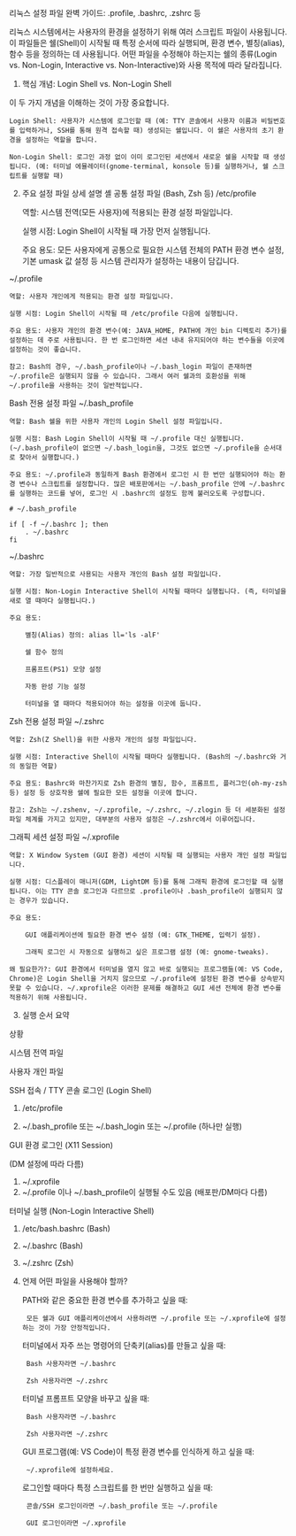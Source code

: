 리눅스 설정 파일 완벽 가이드: .profile, .bashrc, .zshrc 등

리눅스 시스템에서는 사용자의 환경을 설정하기 위해 여러 스크립트 파일이 사용됩니다. 이 파일들은 쉘(Shell)이 시작될 때 특정 순서에 따라 실행되며, 환경 변수, 별칭(alias), 함수 등을 정의하는 데 사용됩니다. 어떤 파일을 수정해야 하는지는 쉘의 종류(Login vs. Non-Login, Interactive vs. Non-Interactive)와 사용 목적에 따라 달라집니다.
1. 핵심 개념: Login Shell vs. Non-Login Shell

이 두 가지 개념을 이해하는 것이 가장 중요합니다.

    Login Shell: 사용자가 시스템에 로그인할 때 (예: TTY 콘솔에서 사용자 이름과 비밀번호를 입력하거나, SSH를 통해 원격 접속할 때) 생성되는 쉘입니다. 이 쉘은 사용자의 초기 환경을 설정하는 역할을 합니다.

    Non-Login Shell: 로그인 과정 없이 이미 로그인된 세션에서 새로운 쉘을 시작할 때 생성됩니다. (예: 터미널 에뮬레이터(gnome-terminal, konsole 등)를 실행하거나, 쉘 스크립트를 실행할 때)

2. 주요 설정 파일 상세 설명
셸 공통 설정 파일 (Bash, Zsh 등)
/etc/profile

    역할: 시스템 전역(모든 사용자)에 적용되는 환경 설정 파일입니다.

    실행 시점: Login Shell이 시작될 때 가장 먼저 실행됩니다.

    주요 용도: 모든 사용자에게 공통으로 필요한 시스템 전체의 PATH 환경 변수 설정, 기본 umask 값 설정 등 시스템 관리자가 설정하는 내용이 담깁니다.

~/.profile

    역할: 사용자 개인에게 적용되는 환경 설정 파일입니다.

    실행 시점: Login Shell이 시작될 때 /etc/profile 다음에 실행됩니다.

    주요 용도: 사용자 개인의 환경 변수(예: JAVA_HOME, PATH에 개인 bin 디렉토리 추가)를 설정하는 데 주로 사용됩니다. 한 번 로그인하면 세션 내내 유지되어야 하는 변수들을 이곳에 설정하는 것이 좋습니다.

    참고: Bash의 경우, ~/.bash_profile이나 ~/.bash_login 파일이 존재하면 ~/.profile은 실행되지 않을 수 있습니다. 그래서 여러 쉘과의 호환성을 위해 ~/.profile을 사용하는 것이 일반적입니다.

Bash 전용 설정 파일
~/.bash_profile

    역할: Bash 쉘을 위한 사용자 개인의 Login Shell 설정 파일입니다.

    실행 시점: Bash Login Shell이 시작될 때 ~/.profile 대신 실행됩니다. (~/.bash_profile이 없으면 ~/.bash_login을, 그것도 없으면 ~/.profile을 순서대로 찾아서 실행합니다.)

    주요 용도: ~/.profile과 동일하게 Bash 환경에서 로그인 시 한 번만 실행되어야 하는 환경 변수나 스크립트를 설정합니다. 많은 배포판에서는 ~/.bash_profile 안에 ~/.bashrc를 실행하는 코드를 넣어, 로그인 시 .bashrc의 설정도 함께 불러오도록 구성합니다.

    # ~/.bash_profile

    if [ -f ~/.bashrc ]; then
        . ~/.bashrc
    fi

~/.bashrc

    역할: 가장 일반적으로 사용되는 사용자 개인의 Bash 설정 파일입니다.

    실행 시점: Non-Login Interactive Shell이 시작될 때마다 실행됩니다. (즉, 터미널을 새로 열 때마다 실행됩니다.)

    주요 용도:

        별칭(Alias) 정의: alias ll='ls -alF'

        쉘 함수 정의

        프롬프트(PS1) 모양 설정

        자동 완성 기능 설정

        터미널을 열 때마다 적용되어야 하는 설정을 이곳에 둡니다.

Zsh 전용 설정 파일
~/.zshrc

    역할: Zsh(Z Shell)을 위한 사용자 개인의 설정 파일입니다.

    실행 시점: Interactive Shell이 시작될 때마다 실행됩니다. (Bash의 ~/.bashrc와 거의 동일한 역할)

    주요 용도: Bashrc와 마찬가지로 Zsh 환경의 별칭, 함수, 프롬프트, 플러그인(oh-my-zsh 등) 설정 등 상호작용 쉘에 필요한 모든 설정을 이곳에 합니다.

    참고: Zsh는 ~/.zshenv, ~/.zprofile, ~/.zshrc, ~/.zlogin 등 더 세분화된 설정 파일 체계를 가지고 있지만, 대부분의 사용자 설정은 ~/.zshrc에서 이루어집니다.

그래픽 세션 설정 파일
~/.xprofile

    역할: X Window System (GUI 환경) 세션이 시작될 때 실행되는 사용자 개인 설정 파일입니다.

    실행 시점: 디스플레이 매니저(GDM, LightDM 등)를 통해 그래픽 환경에 로그인할 때 실행됩니다. 이는 TTY 콘솔 로그인과 다르므로 .profile이나 .bash_profile이 실행되지 않는 경우가 있습니다.

    주요 용도:

        GUI 애플리케이션에 필요한 환경 변수 설정 (예: GTK_THEME, 입력기 설정).

        그래픽 로그인 시 자동으로 실행하고 싶은 프로그램 설정 (예: gnome-tweaks).

    왜 필요한가?: GUI 환경에서 터미널을 열지 않고 바로 실행되는 프로그램들(예: VS Code, Chrome)은 Login Shell을 거치지 않으므로 ~/.profile에 설정된 환경 변수를 상속받지 못할 수 있습니다. ~/.xprofile은 이러한 문제를 해결하고 GUI 세션 전체에 환경 변수를 적용하기 위해 사용됩니다.

3. 실행 순서 요약

상황
	

시스템 전역 파일
	

사용자 개인 파일

SSH 접속 / TTY 콘솔 로그인 (Login Shell)
	

1. /etc/profile
	

2. ~/.bash_profile 또는 ~/.bash_login 또는 ~/.profile (하나만 실행)

GUI 환경 로그인 (X11 Session)
	

(DM 설정에 따라 다름)
	

1. ~/.xprofile 
 2. ~/.profile 이나 ~/.bash_profile이 실행될 수도 있음 (배포판/DM마다 다름)

터미널 실행 (Non-Login Interactive Shell)
	

1. /etc/bash.bashrc (Bash)
	

2. ~/.bashrc (Bash) 
 2. ~/.zshrc (Zsh)
4. 언제 어떤 파일을 사용해야 할까?

    PATH와 같은 중요한 환경 변수를 추가하고 싶을 때:

        모든 쉘과 GUI 애플리케이션에서 사용하려면 ~/.profile 또는 ~/.xprofile에 설정하는 것이 가장 안정적입니다.

    터미널에서 자주 쓰는 명령어의 단축키(alias)를 만들고 싶을 때:

        Bash 사용자라면 ~/.bashrc

        Zsh 사용자라면 ~/.zshrc

    터미널 프롬프트 모양을 바꾸고 싶을 때:

        Bash 사용자라면 ~/.bashrc

        Zsh 사용자라면 ~/.zshrc

    GUI 프로그램(예: VS Code)이 특정 환경 변수를 인식하게 하고 싶을 때:

        ~/.xprofile에 설정하세요.

    로그인할 때마다 특정 스크립트를 한 번만 실행하고 싶을 때:

        콘솔/SSH 로그인이라면 ~/.bash_profile 또는 ~/.profile

        GUI 로그인이라면 ~/.xprofile

